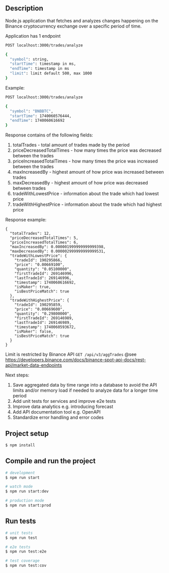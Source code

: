 ## Description

Node.js application that fetches and analyzes changes happening on the Binance cryptocurrency exchange over a specific period of time.

Application has 1 endpoint
```bash
POST localhost:3000/trades/analyze

{
  "symbol": string,
  "startTime": timestamp in ms,
  "endTime": timestamp in ms
  "limit": limit default 500, max 1000 
}
```
Example: 
```bash
POST localhost:3000/trades/analyze

{
  "symbol": "BNBBTC",
  "startTime": 1740060576444,
  "endTime": 1740060616692
}
```

Response contains of the following fields:
1. totalTrades - total amount of trades made by the period
2. priceDecreasedTotalTimes - how many times the price was decreased between the trades
3. priceIncreasedTotalTimes - how many times the price was increased between the trades
4. maxIncreasedBy - highest amount of how price was increased between trades
5. maxDecreasedBy - highest amount of how price was decreased between trades
6. tradeWithLowestPrice - information about the trade which had lowest price
7. tradeWithHighestPrice - information about the trade which had highest price

Response example:
```
{
  "totalTrades": 12,
  "priceDecreasedTotalTimes": 5,
  "priceIncreasedTotalTimes": 6,
  "maxIncreasedBy": 0.000001999999999999398,
  "maxDecreasedBy": 0.000002999999999999531,
  "tradeWithLowestPrice": {
    "tradeId": 190295866,
    "price": "0.00669100",
    "quantity": "0.05100000",
    "firstTradeId": 269146996,
    "lastTradeId": 269146996,
    "timestamp": 1740060616692,
    "isMaker": true,
    "isBestPriceMatch": true
  },
  "tradeWithHighestPrice": {
    "tradeId": 190295859,
    "price": "0.00669600",
    "quantity": "0.29800000",
    "firstTradeId": 269146989,
    "lastTradeId": 269146989,
    "timestamp": 1740060593672,
    "isMaker": false,
    "isBestPriceMatch": true
  }
}
```

Limit is restricted by Binance API `GET /api/v3/aggTrades`
@see https://developers.binance.com/docs/binance-spot-api-docs/rest-api/market-data-endpoints

Next steps:
1. Save aggregated data by time range into a database to avoid the API limits and/or memory load if needed to analyze data for a longer time period 
2. Add unit tests for services and improve e2e tests
3. Improve data analytics e.g. introducing forecast
4. Add API documentation tool e.g. OpenAPI
5. Standardize error handling and error codes

## Project setup

```bash
$ npm install
```

## Compile and run the project

```bash
# development
$ npm run start

# watch mode
$ npm run start:dev

# production mode
$ npm run start:prod
```

## Run tests

```bash
# unit tests
$ npm run test

# e2e tests
$ npm run test:e2e

# test coverage
$ npm run test:cov
```
